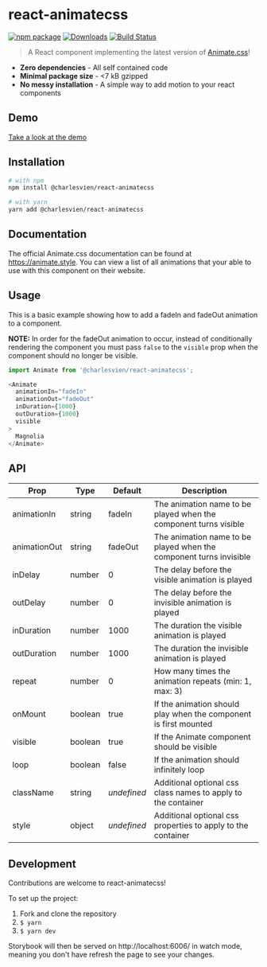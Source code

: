 # react-animatecss

[![npm package][npm-img]][npm-url]
[![Downloads][downloads-img]][downloads-url]
[![Build Status][build-img]][build-url]

> A React component implementing the latest version of [Animate.css](https://animate.style)!

- **Zero dependencies** - All self contained code
- **Minimal package size** - <7 kB gzipped
- **No messy installation** - A simple way to add motion to your react components

## Demo

[Take a look at the demo](https://react-animatecss.com/)

## Installation

```bash
# with npm
npm install @charlesvien/react-animatecss

# with yarn
yarn add @charlesvien/react-animatecss
```

## Documentation

The official Animate.css documentation can be found at https://animate.style. You can view a list of all animations that your able to use with this component on their website.

## Usage

This is a basic example showing how to add a fadeIn and fadeOut animation to a component.

**NOTE:** In order for the fadeOut animation to occur, instead of conditionally rendering the component you must pass ``false`` to the ``visible`` prop when the component should no longer be visible.

```js
import Animate from '@charlesvien/react-animatecss';

<Animate
  animationIn="fadeIn"
  animationOut="fadeOut"
  inDuration={1000}
  outDuration={1000}
  visible
>
  Magnolia
</Animate>
```

## API

| Prop         | Type     | Default     | Description                                                          |
|--------------|----------|-------------|----------------------------------------------------------------------|
| animationIn  | string   | fadeIn      | The animation name to be played when the component turns visible     |
| animationOut | string   | fadeOut     | The animation name to be played when the component turns invisible   |
| inDelay      | number   | 0           | The delay before the visible animation is played                     |
| outDelay     | number   | 0           | The delay before the invisible animation is played                   |
| inDuration   | number   | 1000        | The duration the visible animation is played                         |
| outDuration  | number   | 1000        | The duration the invisible animation is played                       |
| repeat       | number   | 0           | How many times the animation repeats (min: 1, max: 3)                |
| onMount      | boolean  | true        | If the animation should play when the component is first mounted     |
| visible      | boolean  | true        | If the Animate component should be visible                           |
| loop         | boolean  | false       | If the animation should infinitely loop                              |
| className    | string   | _undefined_ | Additional optional css class names to apply to the container        |
| style        | object   | _undefined_ | Additional optional css properties to apply to the container         |

## Development

Contributions are welcome to react-animatecss!

To set up the project:

1.  Fork and clone the repository
2.  `$ yarn`
3.  `$ yarn dev`

Storybook will then be served on http://localhost:6006/ in watch mode, meaning you don't have refresh the page to see your changes.

[npm-img]:https://img.shields.io/npm/v/@charlesvien/react-animatecss
[npm-url]:https://www.npmjs.com/package/@charlesvien/react-animatecss
[build-img]:https://github.com/charlesvien/react-animatecss/actions/workflows/release.yml/badge.svg
[build-url]:https://github.com/charlesvien/react-animatecss/actions/workflows/release.yml
[downloads-img]:https://img.shields.io/npm/dt/@charlesvien/react-animatecss
[downloads-url]:https://www.npmtrends.com/@charlesvien/react-animatecss